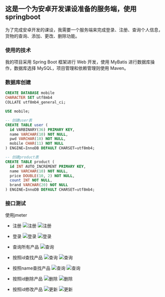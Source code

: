 ## 这是一个为安卓开发课设准备的服务端，使用springboot
  为了完成安卓开发的课设，我需要一个服务端来完成登录、注册、查询个人信息，货物的查询、添加、更改、删除功能。
  
### 使用的技术
  我的项目采用 Spring Boot 框架进行 Web 开发，使用 MyBatis 进行数据库操作，数据库选择 MySQL，项目管理和依赖管理则使用 Maven。

### 数据库创建
  ```SQL
CREATE DATABASE mobile  
CHARACTER SET utf8mb4  
COLLATE utf8mb4_general_ci;  
  
USE mobile;  
  
-- 创建user表  
CREATE TABLE user (  
    id VARBINARY(36) PRIMARY KEY,  
    name VARCHAR(10) NOT NULL,  
    pwd VARCHAR(10) NOT NULL,  
    mobile CHAR(11) NOT NULL  
) ENGINE=InnoDB DEFAULT CHARSET=utf8mb4;  
  
-- 创建product表  
CREATE TABLE product (  
    id INT AUTO_INCREMENT PRIMARY KEY,  
    name VARCHAR(10) NOT NULL,  
    price DOUBLE(10, 2) NOT NULL, 
    count INT NOT NULL,  
    brand VARCHAR(20) NOT NULL 
) ENGINE=InnoDB DEFAULT CHARSET=utf8mb4;
```

### 接口测试
使用jmeter
- 注册
  ![注册](./jmeter/signup.png)
  ![注册](./jmeter/signup2.png)

- 登录
  ![登录](./jmeter/login.png)
  ![登录](./jmeter/login2.png)
  
- 查询所有产品
  ![查询](./jmeter/readAll.png)
  
- 按照id查找产品
  ![查询](./jmeter/readById.png)
  ![查询](./jmeter/readById2.png)
  
- 按照name查找产品
  ![查询](./jmeter/readByName.png)
  ![查询](./jmeter/readByName2.png)
  
- 按照id删除产品
  ![删除](./jmeter/delete.png)
  ![删除](./jmeter/delete2.png)
  
- 按照id修改产品
  ![更新](./jmeter/update.png)
  ![更新](./jmeter/update2.png)
    
